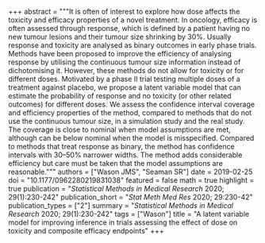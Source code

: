 +++
abstract = """It is often of interest to explore how dose affects the toxicity and efficacy properties of a novel treatment. In oncology, efficacy is often assessed through response, which is defined by a patient having no new tumour lesions and their tumour size shrinking by 30%. Usually response and toxicity are analysed as binary outcomes in early phase trials. Methods have been proposed to improve the efficiency of analysing response by utilising the continuous tumour size information instead of dichotomising it. However, these methods do not allow for toxicity or for different doses. Motivated by a phase II trial testing multiple doses of a treatment against placebo, we propose a latent variable model that can estimate the probability of response and no toxicity (or other related outcomes) for different doses. We assess the confidence interval coverage and efficiency properties of the method, compared to methods that do not use the continuous tumour size, in a simulation study and the real study. The coverage is close to nominal when model assumptions are met, although can be below nominal when the model is misspecified. Compared to methods that treat response as binary, the method has confidence intervals with 30–50% narrower widths. The method adds considerable efficiency but care must be taken that the model assumptions are reasonable."""
authors = ["Wason JMS", "Seaman SR"]
date = 2019-02-25
doi = "10.1177/0962280219831038"
featured = false
math = true
highlight = true
publication = "*Statistical Methods in Medical Research* 2020; 29(1):230-242"
publication_short = "*Stat Meth Med Res* 2020; 29:230-42"
publication_types = ["2"]
summary = "*Statistical Methods in Medical Research* 2020; 29(1):230-242"
tags = ["Wason"]
title = "A latent variable model for improving inference in trials assessing the effect of dose on toxicity and composite efficacy endpoints"
+++

